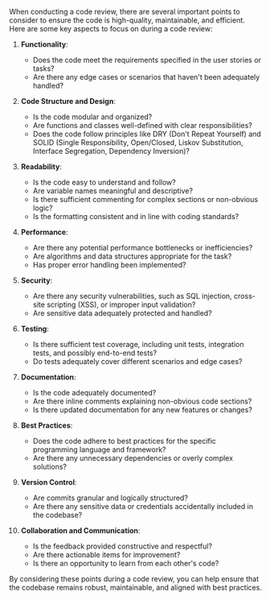 When conducting a code review, there are several important points to consider to ensure the code is high-quality, maintainable, and efficient. Here are some key aspects to focus on during a code review:

1. **Functionality**: 
   - Does the code meet the requirements specified in the user stories or tasks?
   - Are there any edge cases or scenarios that haven't been adequately handled?

2. **Code Structure and Design**:
   - Is the code modular and organized?
   - Are functions and classes well-defined with clear responsibilities?
   - Does the code follow principles like DRY (Don't Repeat Yourself) and SOLID (Single Responsibility, Open/Closed, Liskov Substitution, Interface Segregation, Dependency Inversion)?

3. **Readability**:
   - Is the code easy to understand and follow?
   - Are variable names meaningful and descriptive?
   - Is there sufficient commenting for complex sections or non-obvious logic?
   - Is the formatting consistent and in line with coding standards?

4. **Performance**:
   - Are there any potential performance bottlenecks or inefficiencies?
   - Are algorithms and data structures appropriate for the task?
   - Has proper error handling been implemented?

5. **Security**:
   - Are there any security vulnerabilities, such as SQL injection, cross-site scripting (XSS), or improper input validation?
   - Are sensitive data adequately protected and handled?

6. **Testing**:
   - Is there sufficient test coverage, including unit tests, integration tests, and possibly end-to-end tests?
   - Do tests adequately cover different scenarios and edge cases?

7. **Documentation**:
   - Is the code adequately documented?
   - Are there inline comments explaining non-obvious code sections?
   - Is there updated documentation for any new features or changes?

8. **Best Practices**:
   - Does the code adhere to best practices for the specific programming language and framework?
   - Are there any unnecessary dependencies or overly complex solutions?

9. **Version Control**:
   - Are commits granular and logically structured?
   - Are there any sensitive data or credentials accidentally included in the codebase?

10. **Collaboration and Communication**:
    - Is the feedback provided constructive and respectful?
    - Are there actionable items for improvement?
    - Is there an opportunity to learn from each other's code?

By considering these points during a code review, you can help ensure that the codebase remains robust, maintainable, and aligned with best practices.